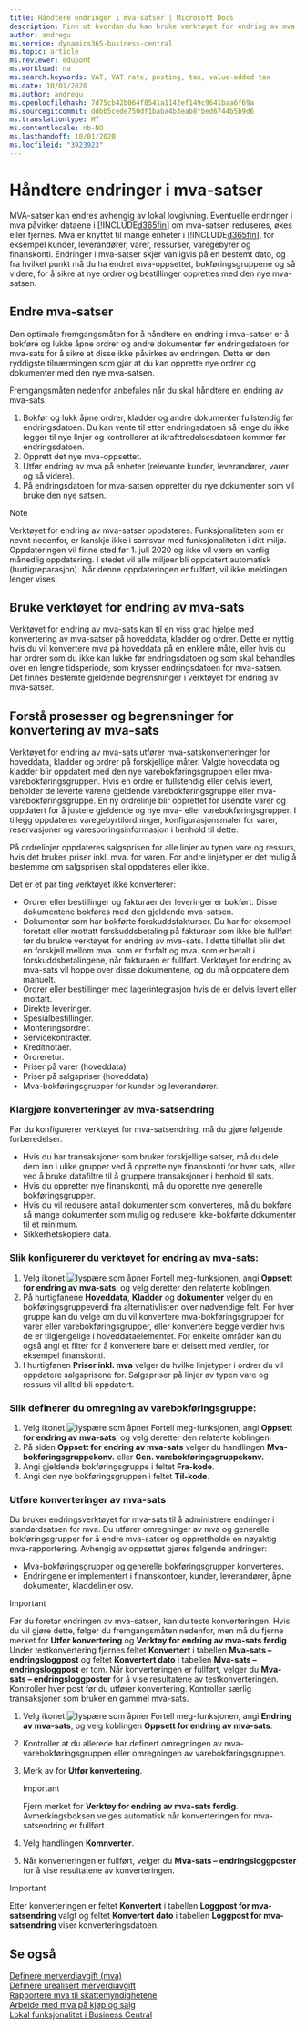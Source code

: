 ```yaml
---
title: Håndtere endringer i mva-satser | Microsoft Docs
description: Finn ut hvordan du kan bruke verktøyet for endring av mva-sats for Dynamics 365 Business Central.
author: andregu
ms.service: dynamics365-business-central
ms.topic: article
ms.reviewer: edupont
ms.workload: na
ms.search.keywords: VAT, VAT rate, posting, tax, value-added tax
ms.date: 10/01/2020
ms.author: andregu
ms.openlocfilehash: 7d75cb42b064f8541a1142ef149c9641baa6f69a
ms.sourcegitcommit: ddbb5cede750df1baba4b3eab8fbed6744b5b9d6
ms.translationtype: HT
ms.contentlocale: nb-NO
ms.lasthandoff: 10/01/2020
ms.locfileid: "3923923"
---
```

# <a name="managing-vat-rate-changes"></a>Håndtere endringer i mva-satser

MVA-satser kan endres avhengig av lokal lovgivning. Eventuelle endringer i mva påvirker dataene i [!INCLUDE[d365fin](includes/d365fin_md.md)] om mva-satsen reduseres, økes eller fjernes. Mva er knyttet til mange enheter i [!INCLUDE[d365fin](includes/d365fin_md.md)], for eksempel kunder, leverandører, varer, ressurser, varegebyrer og finanskonti. Endringer i mva-satser skjer vanligvis på en bestemt dato, og fra hvilket punkt må du ha endret mva-oppsettet, bokføringsgruppene og så videre, for å sikre at nye ordrer og bestillinger opprettes med den nye mva-satsen.

## <a name="changing-vat-rates"></a>Endre mva-satser

Den optimale fremgangsmåten for å håndtere en endring i mva-satser er å bokføre og lukke åpne ordrer og andre dokumenter før endringsdatoen for mva-sats for å sikre at disse ikke påvirkes av endringen. Dette er den ryddigste tilnærmingen som gjør at du kan opprette nye ordrer og dokumenter med den nye mva-satsen.

Fremgangsmåten nedenfor anbefales når du skal håndtere en endring av mva-sats

1. Bokfør og lukk åpne ordrer, kladder og andre dokumenter fullstendig før endringsdatoen. Du kan vente til etter endringsdatoen så lenge du ikke legger til nye linjer og kontrollerer at ikrafttredelsesdatoen kommer før endringsdatoen.  
2. Opprett det nye mva-oppsettet.  
3. Utfør endring av mva på enheter (relevante kunder, leverandører, varer og så videre).  
4. På endringsdatoen for mva-satsen oppretter du nye dokumenter som vil bruke den nye satsen.  


> [!NOTE]  
> Verktøyet for endring av mva-satser oppdateres. Funksjonaliteten som er nevnt nedenfor, er kanskje ikke i samsvar med funksjonaliteten i ditt miljø. Oppdateringen vil finne sted før 1. juli 2020 og ikke vil være en vanlig månedlig oppdatering. I stedet vil alle miljøer bli oppdatert automatisk (hurtigreparasjon). Når denne oppdateringen er fullført, vil ikke meldingen lenger vises.  

## <a name="the-vat-rate-change-tool"></a>Bruke verktøyet for endring av mva-sats

Verktøyet for endring av mva-sats kan til en viss grad hjelpe med konvertering av mva-satser på hoveddata, kladder og ordrer. Dette er nyttig hvis du vil konvertere mva på hoveddata på en enklere måte, eller hvis du har ordrer som du ikke kan lukke før endringsdatoen og som skal behandles over en lengre tidsperiode, som krysser endringsdatoen for mva-satsen. Det finnes bestemte gjeldende begrensninger i verktøyet for endring av mva-satser.

## <a name="understanding-the-vat-rate-conversion-process-and-limitations"></a>Forstå prosesser og begrensninger for konvertering av mva-sats

Verktøyet for endring av mva-sats utfører mva-satskonverteringer for hoveddata, kladder og ordrer på forskjellige måter. Valgte hoveddata og kladder blir oppdatert med den nye varebokføringsgruppen eller mva-varebokføringsgruppen. Hvis en ordre er fullstendig eller delvis levert, beholder de leverte varene gjeldende varebokføringsgruppe eller mva-varebokføringsgruppe. En ny ordrelinje blir opprettet for usendte varer og oppdatert for å justere gjeldende og nye mva- eller varebokføringsgrupper. I tillegg oppdateres varegebyrtilordninger, konfigurasjonsmaler for varer, reservasjoner og varesporingsinformasjon i henhold til dette. 

På ordrelinjer oppdateres salgsprisen for alle linjer av typen vare og ressurs, hvis det brukes priser inkl. mva. for varen. For andre linjetyper er det mulig å bestemme om salgsprisen skal oppdateres eller ikke.

Det er et par ting verktøyet ikke konverterer:

* Ordrer eller bestillinger og fakturaer der leveringer er bokført. Disse dokumentene bokføres med den gjeldende mva-satsen.  
* Dokumenter som har bokførte forskuddsfakturaer. Du har for eksempel foretatt eller mottatt forskuddsbetaling på fakturaer som ikke ble fullført før du brukte verktøyet for endring av mva-sats. I dette tilfellet blir det en forskjell mellom mva. som er forfalt og mva. som er betalt i forskuddsbetalingene, når fakturaen er fullført. Verktøyet for endring av mva-sats vil hoppe over disse dokumentene, og du må oppdatere dem manuelt.  
* Ordrer eller bestillinger med lagerintegrasjon hvis de er delvis levert eller mottatt.  
* Direkte leveringer.
* Spesialbestillinger. 
* Monteringsordrer.
* Servicekontrakter.  
* Kreditnotaer.
* Ordreretur.
* Priser på varer (hoveddata)
* Priser på salgspriser (hoveddata)
* Mva-bokføringsgrupper for kunder og leverandører.

### <a name="to-prepare-vat-rate-change-conversions"></a>Klargjøre konverteringer av mva-satsendring

Før du konfigurerer verktøyet for mva-satsendring, må du gjøre følgende forberedelser.

* Hvis du har transaksjoner som bruker forskjellige satser, må du dele dem inn i ulike grupper ved å opprette nye finanskonti for hver sats, eller ved å bruke datafiltre til å gruppere transaksjoner i henhold til sats.  
* Hvis du oppretter nye finanskonti, må du opprette nye generelle bokføringsgrupper.  
* Hvis du vil redusere antall dokumenter som konverteres, må du bokføre så mange dokumenter som mulig og redusere ikke-bokførte dokumenter til et minimum.  
* Sikkerhetskopiere data.

### <a name="to-set-up-the-vat-rate-change-tool"></a>Slik konfigurerer du verktøyet for endring av mva-sats:

1. Velg ikonet ![lyspære som åpner Fortell meg-funksjonen](media/ui-search/search_small.png "Fortell hva du vil gjøre"), angi **Oppsett for endring av mva-sats**, og velg deretter den relaterte koblingen.  
2. På hurtigfanene **Hoveddata**, **Kladder** og **dokumenter** velger du en bokføringsgruppeverdi fra alternativlisten over nødvendige felt. For hver gruppe kan du velge om du vil konvertere mva-bokføringsgrupper for varer eller varebokføringsgrupper, eller konvertere begge verdier hvis de er tilgjengelige i hoveddataelementet. For enkelte områder kan du også angi et filter for å konvertere bare et delsett med verdier, for eksempel finanskonti. 
3. I hurtigfanen **Priser inkl. mva** velger du hvilke linjetyper i ordrer du vil oppdatere salgsprisene for. Salgspriser på linjer av typen vare og ressurs vil alltid bli oppdatert.

### <a name="to-set-up-product-posting-group-conversion"></a>Slik definerer du omregning av varebokføringsgruppe:

1. Velg ikonet ![lyspære som åpner Fortell meg-funksjonen](media/ui-search/search_small.png "Fortell hva du vil gjøre"), angi **Oppsett for endring av mva-sats**, og velg deretter den relaterte koblingen.  
2. På siden **Oppsett for endring av mva-sats** velger du handlingen **Mva-bokføringsgruppekonv.** eller **Gen. varebokføringsgruppekonv.**  
3. Angi gjeldende bokføringsgruppe i feltet **Fra-kode**.  
4. Angi den nye bokføringsgruppen i feltet **Til-kode**.  

### <a name="to-perform-vat-rate-change-conversion"></a>Utføre konverteringer av mva-sats

Du bruker endringsverktøyet for mva-sats til å administrere endringer i standardsatsen for mva. Du utfører omregninger av mva og generelle bokføringsgrupper for å endre mva-satser og opprettholde en nøyaktig mva-rapportering. Avhengig av oppsettet gjøres følgende endringer:  

* Mva-bokføringsgrupper og generelle bokføringsgrupper konverteres.  
* Endringene er implementert i finanskontoer, kunder, leverandører, åpne dokumenter, kladdelinjer osv.  

> [!IMPORTANT]  
> Før du foretar endringen av mva-satsen, kan du teste konverteringen. Hvis du vil gjøre dette, følger du fremgangsmåten nedenfor, men må du fjerne merket for **Utfør konvertering** og **Verktøy for endring av mva-sats ferdig**. Under testkonvertering fjernes feltet **Konvertert** i tabellen **Mva-sats – endringsloggpost** og feltet **Konvertert dato** i tabellen **Mva-sats – endringsloggpost** er tom. Når konverteringen er fullført, velger du **Mva-sats – endringsloggposter** for å vise resultatene av testkonverteringen. Kontroller hver post før du utfører konvertering. Kontroller særlig transaksjoner som bruker en gammel mva-sats.

1. Velg ikonet ![lyspære som åpner Fortell meg-funksjonen](media/ui-search/search_small.png "Fortell hva du vil gjøre"), angi **Endring av mva-sats**, og velg koblingen **Oppsett for endring av mva-sats**.  
2. Kontroller at du allerede har definert omregningen av mva-varebokføringsgruppen eller omregningen av varebokføringsgruppen.  
3. Merk av for **Utfør konvertering**.  

    > [!IMPORTANT]  
    >  Fjern merket for **Verktøy for endring av mva-sats ferdig**. Avmerkingsboksen velges automatisk når konverteringen for mva-satsendring er fullført.  

4. Velg handlingen **Komnverter**.  
5. Når konverteringen er fullført, velger du **Mva-sats – endringsloggposter** for å vise resultatene av konverteringen.  

> [!IMPORTANT]  
> Etter konverteringen er feltet **Konvertert** i tabellen **Loggpost for mva-satsendring** valgt og feltet **Konvertert dato** i tabellen **Loggpost for mva-satsendring** viser konverteringsdatoen.  

## <a name="see-also"></a>Se også

[Definere merverdiavgift (mva)](finance-setup-vat.md)  
[Definere urealisert merverdiavgift](finance-setup-unrealized-vat.md)  
[Rapportere mva til skattemyndighetene](finance-how-report-vat.md)  
[Arbeide med mva på kjøp og salg](finance-work-with-vat.md)  
[Lokal funksjonalitet i Business Central](about-localization.md)  

